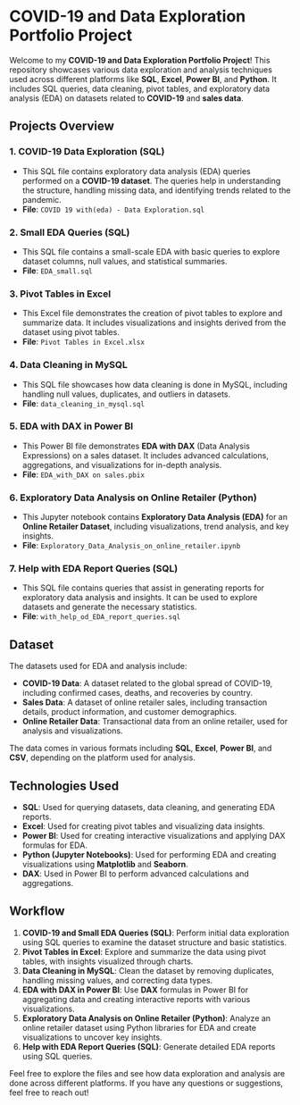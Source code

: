 # COVID-19 and Data Exploration Portfolio Project

Welcome to my **COVID-19 and Data Exploration Portfolio Project**! This repository showcases various data exploration and analysis techniques used across different platforms like **SQL**, **Excel**, **Power BI**, and **Python**. It includes SQL queries, data cleaning, pivot tables, and exploratory data analysis (EDA) on datasets related to **COVID-19** and **sales data**.

## Projects Overview

### 1. **COVID-19 Data Exploration (SQL)**
- This SQL file contains exploratory data analysis (EDA) queries performed on a **COVID-19 dataset**. The queries help in understanding the structure, handling missing data, and identifying trends related to the pandemic.
- **File**: `COVID 19 with(eda) - Data Exploration.sql`

### 2. **Small EDA Queries (SQL)**
- This SQL file contains a small-scale EDA with basic queries to explore dataset columns, null values, and statistical summaries.
- **File**: `EDA_small.sql`

### 3. **Pivot Tables in Excel**
- This Excel file demonstrates the creation of pivot tables to explore and summarize data. It includes visualizations and insights derived from the dataset using pivot tables.
- **File**: `Pivot Tables in Excel.xlsx`

### 4. **Data Cleaning in MySQL**
- This SQL file showcases how data cleaning is done in MySQL, including handling null values, duplicates, and outliers in datasets.
- **File**: `data_cleaning_in_mysql.sql`

### 5. **EDA with DAX in Power BI**
- This Power BI file demonstrates **EDA with DAX** (Data Analysis Expressions) on a sales dataset. It includes advanced calculations, aggregations, and visualizations for in-depth analysis.
- **File**: `EDA_with_DAX on sales.pbix`

### 6. **Exploratory Data Analysis on Online Retailer (Python)**
- This Jupyter notebook contains **Exploratory Data Analysis (EDA)** for an **Online Retailer Dataset**, including visualizations, trend analysis, and key insights.
- **File**: `Exploratory_Data_Analysis_on_online_retailer.ipynb`

### 7. **Help with EDA Report Queries (SQL)**
- This SQL file contains queries that assist in generating reports for exploratory data analysis and insights. It can be used to explore datasets and generate the necessary statistics.
- **File**: `with_help_od_EDA_report_queries.sql`

## Dataset

The datasets used for EDA and analysis include:

- **COVID-19 Data**: A dataset related to the global spread of COVID-19, including confirmed cases, deaths, and recoveries by country.
- **Sales Data**: A dataset of online retailer sales, including transaction details, product information, and customer demographics.
- **Online Retailer Data**: Transactional data from an online retailer, used for analysis and visualizations.
  
The data comes in various formats including **SQL**, **Excel**, **Power BI**, and **CSV**, depending on the platform used for analysis.

## Technologies Used

- **SQL**: Used for querying datasets, data cleaning, and generating EDA reports.
- **Excel**: Used for creating pivot tables and visualizing data insights.
- **Power BI**: Used for creating interactive visualizations and applying DAX formulas for EDA.
- **Python (Jupyter Notebooks)**: Used for performing EDA and creating visualizations using **Matplotlib** and **Seaborn**.
- **DAX**: Used in Power BI to perform advanced calculations and aggregations.

## Workflow

1. **COVID-19 and Small EDA Queries (SQL)**: Perform initial data exploration using SQL queries to examine the dataset structure and basic statistics.
2. **Pivot Tables in Excel**: Explore and summarize the data using pivot tables, with insights visualized through charts.
3. **Data Cleaning in MySQL**: Clean the dataset by removing duplicates, handling missing values, and correcting data types.
4. **EDA with DAX in Power BI**: Use **DAX** formulas in Power BI for aggregating data and creating interactive reports with various visualizations.
5. **Exploratory Data Analysis on Online Retailer (Python)**: Analyze an online retailer dataset using Python libraries for EDA and create visualizations to uncover key insights.
6. **Help with EDA Report Queries (SQL)**: Generate detailed EDA reports using SQL queries.

Feel free to explore the files and see how data exploration and analysis are done across different platforms. If you have any questions or suggestions, feel free to reach out!
